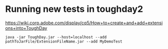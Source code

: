 # Running new tests in toughday2

https://wiki.corp.adobe.com/display/cq5/How+to+create+and+add+extensions+into+ToughDay

```
java -jar ToughDay.jar --host=localhost --add pathToJarFile/ExtensionFileName.jar --add MyDemoTest
```
